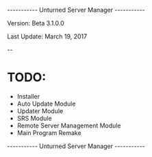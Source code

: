 ----------- Unturned Server Manager -----------

Version: Beta 3.1.0.0

Last Update: March 19, 2017

--

# TODO:

* Installer
* Auto Update Module
* Updater Module
* SRS Module
* Remote Server Management Module
* Main Program Remake

----------- Unturned Server Manager -----------
